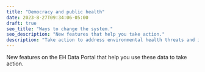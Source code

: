```yaml
---
title: "Democracy and public health"
date: 2023-8-27T09:34:06-05:00
draft: true
seo_title: "Ways to change the system."
seo_description: "New features that help you take action."
description: "Take action to address environmental health threats and inequalities."
---
```


New features on the EH Data Portal that help you use these data to take action.